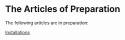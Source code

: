 The Articles of Preparation
===========================

The following articles are in preparation:

[Installations](https://github.com/dmparrishphd/cleaneR-code-CORW/blob/main/Files/Tree/0/installations.md)
